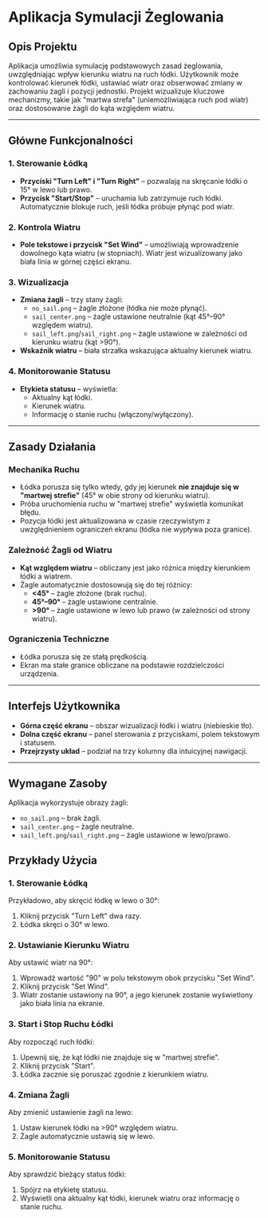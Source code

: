 # Aplikacja Symulacji Żeglowania

## Opis Projektu
Aplikacja umożliwia symulację podstawowych zasad żeglowania, uwzględniając wpływ kierunku wiatru na ruch łódki. Użytkownik może kontrolować kierunek łódki, ustawiać wiatr oraz obserwować zmiany w zachowaniu żagli i pozycji jednostki. Projekt wizualizuje kluczowe mechanizmy, takie jak "martwa strefa" (uniemożliwiająca ruch pod wiatr) oraz dostosowanie żagli do kąta względem wiatru.

---

## Główne Funkcjonalności
### 1. **Sterowanie Łódką**
- **Przyciski "Turn Left" i "Turn Right"** – pozwalają na skręcanie łódki o 15° w lewo lub prawo.
- **Przycisk "Start/Stop"** – uruchamia lub zatrzymuje ruch łódki. Automatycznie blokuje ruch, jeśli łódka próbuje płynąć pod wiatr.

### 2. **Kontrola Wiatru**
- **Pole tekstowe i przycisk "Set Wind"** – umożliwiają wprowadzenie dowolnego kąta wiatru (w stopniach). Wiatr jest wizualizowany jako biała linia w górnej części ekranu.

### 3. **Wizualizacja**
- **Zmiana żagli** – trzy stany żagli:
  - `no_sail.png` – żagle złożone (łódka nie może płynąć).
  - `sail_center.png` – żagle ustawione neutralnie (kąt 45°–90° względem wiatru).
  - `sail_left.png`/`sail_right.png` – żagle ustawione w zależności od kierunku wiatru (kąt >90°).
- **Wskaźnik wiatru** – biała strzałka wskazująca aktualny kierunek wiatru.

### 4. **Monitorowanie Statusu**
- **Etykieta statusu** – wyświetla:
  - Aktualny kąt łódki.
  - Kierunek wiatru.
  - Informację o stanie ruchu (włączony/wyłączony).

---

## Zasady Działania
### Mechanika Ruchu
- Łódka porusza się tylko wtedy, gdy jej kierunek **nie znajduje się w "martwej strefie"** (45° w obie strony od kierunku wiatru).
- Próba uruchomienia ruchu w "martwej strefie" wyświetla komunikat błędu.
- Pozycja łódki jest aktualizowana w czasie rzeczywistym z uwzględnieniem ograniczeń ekranu (łódka nie wypływa poza granice).

### Zależność Żagli od Wiatru
- **Kąt względem wiatru** – obliczany jest jako różnica między kierunkiem łódki a wiatrem.
- Żagle automatycznie dostosowują się do tej różnicy:
  - **<45°** – żagle złożone (brak ruchu).
  - **45°–90°** – żagle ustawione centralnie.
  - **>90°** – żagle ustawione w lewo lub prawo (w zależności od strony wiatru).

### Ograniczenia Techniczne
- Łódka porusza się ze stałą prędkością.
- Ekran ma stałe granice obliczane na podstawie rozdzielczości urządzenia.

---

## Interfejs Użytkownika
- **Górna część ekranu** – obszar wizualizacji łódki i wiatru (niebieskie tło).
- **Dolna część ekranu** – panel sterowania z przyciskami, polem tekstowym i statusem.
- **Przejrzysty układ** – podział na trzy kolumny dla intuicyjnej nawigacji.

---

## Wymagane Zasoby
Aplikacja wykorzystuje obrazy żagli:
- `no_sail.png` – brak żagli.
- `sail_center.png` – żagle neutralne.
- `sail_left.png`/`sail_right.png` – żagle ustawione w lewo/prawo.

## Przykłady Użycia

### 1. Sterowanie Łódką
Przykładowo, aby skręcić łódkę w lewo o 30°:
1. Kliknij przycisk "Turn Left" dwa razy.
2. Łódka skręci o 30° w lewo.

### 2. Ustawianie Kierunku Wiatru
Aby ustawić wiatr na 90°:
1. Wprowadź wartość "90" w polu tekstowym obok przycisku "Set Wind".
2. Kliknij przycisk "Set Wind".
3. Wiatr zostanie ustawiony na 90°, a jego kierunek zostanie wyświetlony jako biała linia na ekranie.

### 3. Start i Stop Ruchu Łódki
Aby rozpocząć ruch łódki:
1. Upewnij się, że kąt łódki nie znajduje się w "martwej strefie".
2. Kliknij przycisk "Start".
3. Łódka zacznie się poruszać zgodnie z kierunkiem wiatru.

### 4. Zmiana Żagli
Aby zmienić ustawienie żagli na lewo:
1. Ustaw kierunek łódki na >90° względem wiatru.
2. Żagle automatycznie ustawią się w lewo.

### 5. Monitorowanie Statusu
Aby sprawdzić bieżący status łódki:
1. Spójrz na etykietę statusu.
2. Wyświetli ona aktualny kąt łódki, kierunek wiatru oraz informację o stanie ruchu.
